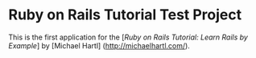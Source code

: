 # Ruby on Rails Tutorial Test Project

This is the first application for the [*Ruby on Rails Tutorial: Learn Rails by Example*] by [Michael Hartl] (http://michaelhartl.com/).